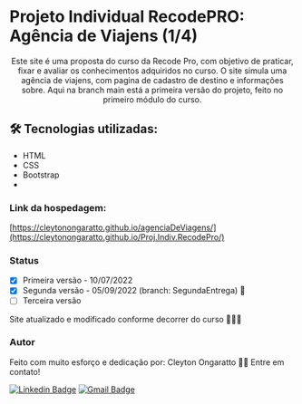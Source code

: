 # Projeto Individual RecodePRO: Agência de Viajens (1/4)

<p align="center">Este site é uma proposta do curso da Recode Pro, com objetivo de praticar, fixar e avaliar os conhecimentos adquiridos no curso. O site simula uma agência de viajens, com pagina de cadastro de destino e informações sobre. Aqui na branch main está a primeira versão do projeto, feito no primeiro módulo do curso.</p>

## 🛠 Tecnologias utilizadas:

<!--ts-->
   * HTML
   * CSS
   * Bootstrap
   * 
<!--te-->

### Link da hospedagem:

[https://cleytonongaratto.github.io/agenciaDeViagens/](https://cleytonongaratto.github.io/Proj.Indiv.RecodePro/)

  ### Status

- [x] Primeira versão - 10/07/2022
- [x] Segunda versão - 05/09/2022 (branch: SegundaEntrega) 🚀
- [ ] Terceira versão

Site atualizado e modificado conforme decorrer do curso 🚀🚀🚀

### Autor

Feito com muito esforço e dedicação por: Cleyton Ongaratto 👋🏽 Entre em contato!

[![Linkedin Badge](https://img.shields.io/badge/-Cleyton-blue?style=flat-square&logo=Linkedin&logoColor=white&link=https://www.linkedin.com/in/cleyton-ongaratto-b8153916a/)](https://www.linkedin.com/in/cleyton-ongaratto-b8153916a/) 
[![Gmail Badge](https://img.shields.io/badge/-cleytongarattosousa@gmail.com-c14438?style=flat-square&logo=Gmail&logoColor=white&link=mailto:cleytongarattosousa@gmail.com)](mailto:cleytongarattosousa@gmail.com)







